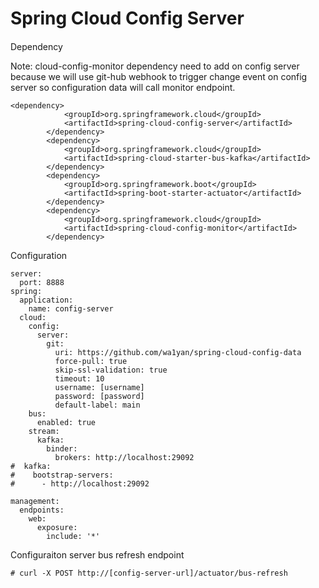 # Spring Cloud Config Server
####

Dependency

Note: cloud-config-monitor dependency need to add on config server because we will use git-hub webhook to trigger change event on config server so configuration data will call monitor endpoint.
```
<dependency>
            <groupId>org.springframework.cloud</groupId>
            <artifactId>spring-cloud-config-server</artifactId>
        </dependency>
        <dependency>
            <groupId>org.springframework.cloud</groupId>
            <artifactId>spring-cloud-starter-bus-kafka</artifactId>
        </dependency>
        <dependency>
            <groupId>org.springframework.boot</groupId>
            <artifactId>spring-boot-starter-actuator</artifactId>
        </dependency>
        <dependency> 
            <groupId>org.springframework.cloud</groupId>
            <artifactId>spring-cloud-config-monitor</artifactId>
        </dependency>
```

Configuration
```
server:
  port: 8888
spring:
  application:
    name: config-server
  cloud:
    config:
      server:
        git:
          uri: https://github.com/wa1yan/spring-cloud-config-data
          force-pull: true
          skip-ssl-validation: true
          timeout: 10
          username: [username]
          password: [password]
          default-label: main
    bus:
      enabled: true
    stream:
      kafka:
        binder:
          brokers: http://localhost:29092
#  kafka:
#    bootstrap-servers:
#      - http://localhost:29092

management:
  endpoints:
    web:
      exposure:
        include: '*'
```

Configuraiton server bus refresh endpoint
```
# curl -X POST http://[config-server-url]/actuator/bus-refresh
```
